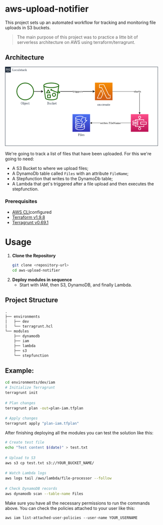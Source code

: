 # aws-upload-notifier

This project sets up an automated workflow for tracking and monitoring file uploads in S3 buckets. 

> The main purpose of this project was to practice a litte bit of serverless architecture on AWS using terraform/terragrunt.

## Architecture

![Architecture](assignment.drawio.png)

We're going to track a list of files that have been uploaded. For this we're going to need:
- A S3 Bucket to where we upload files;
- A DynamoDb table called `Files` with an attribute `FileName`;
- A Stepfunction that writes to the DynamoDb table;
- A Lambda that get's triggered after a file upload and then executes the stepfunction.

### Prerequisites
- [AWS CLI](https://aws.amazon.com/cli/ )configured
- [Terraform v1.9.8](https://www.terraform.io/)
- [Terragrunt v0.69.1](https://terragrunt.gruntwork.io/)

# Usage

1. **Clone the Repository**
   ```bash
   git clone <repository-url>
   cd aws-upload-notifier
   ```
2. **Deploy modules in sequence**
   - Start with IAM, then S3, DynamoDB, and finally Lambda.

## Project Structure
```
.
├── environments
│   ├── dev
│   └── terragrunt.hcl
└── modules
    ├── dynamodb
    ├── iam
    ├── lambda
    ├── s3
    └── stepfunction
```

## Example:
```bash
cd environments/dev/iam 
# Initialize Terragrunt
terragrunt init

# Plan changes
terragrunt plan -out=plan-iam.tfplan

# Apply changes
terragrunt apply "plan-iam.tfplan"
```

After finishing deploying all the modules you can test the solution like this:

```bash
# Create test file
echo "Test content $(date)" > test.txt

# Upload to S3
aws s3 cp test.txt s3://YOUR_BUCKET_NAME/

# Watch Lambda logs
aws logs tail /aws/lambda/file-processor --follow

# Check DynamoDB records
aws dynamodb scan --table-name Files
```

Make sure you have all the necessary permissions to run the commands above. You can check the policies attached to your user like this:

```
aws iam list-attached-user-policies --user-name YOUR_USERNAME
```
